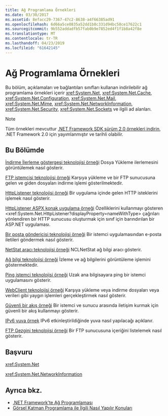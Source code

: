```yaml
---
title: Ağ Programlama Örnekleri
ms.date: 03/30/2017
ms.assetid: 8efacc29-7367-47c2-8638-a4f66385ad91
ms.openlocfilehash: 6d66a5ce0835a52dd1b8c331d94bc58ce17622c1
ms.sourcegitcommit: 9b552addadfb57fab0b9e7852ed4f1f1b8a42f8e
ms.translationtype: MT
ms.contentlocale: tr-TR
ms.lasthandoff: 04/23/2019
ms.locfileid: "61642145"
---
```

# <a name="network-programming-samples"></a>Ağ Programlama Örnekleri
Bu bölüm, açıklamaları ve bağlantıları sınıfları kullanan indirilebilir ağ programlama örnekleri içerir <xref:System.Net>, <xref:System.Net.Cache>, <xref:System.Net.Configuration>, <xref:System.Net.Mail>, <xref:System.Net.Mime>, <xref:System.Net.NetworkInformation>, <xref:System.Net.Security>, <xref:System.Net.Sockets> ve ilgili ad alanları. 
  
> [!NOTE]
> Tüm örnekleri mevcuttur [.NET Framework SDK sürüm 2.0 örnekleri indirin](https://www.microsoft.com/download/confirmation.aspx?id=22181), .NET Framework 2.0 için yayımlanmıştır ve tarihli olabilir.

## <a name="in-this-section"></a>Bu Bölümde  
 [İndirme İlerleme göstergesi teknolojisi örneği](https://docs.microsoft.com/previous-versions/dotnet/netframework-3.0/t8w6294a(v=vs.85))  
 Dosya Yükleme ilerlemesini görüntülemek nasıl gösterir.  
  
 [FTP istemcisi teknolojisi örneği](https://docs.microsoft.com/previous-versions/dotnet/netframework-3.0/b7810t5c(v=vs.85))  
 Karşıya yükleme ve bir FTP sunucusuna gelen ve giden dosyaları indirme işlemi gösterilmektedir.  
  
 [HttpListener teknolojisi örneği](https://docs.microsoft.com/previous-versions/dotnet/netframework-3.0/y7cbb2y2(v=vs.85))  
 Bir uygulama içinde gelen HTTP isteklerini işlemek nasıl gösterir.  
 
 [HttpListener ASPX konak uygulama örneği](https://docs.microsoft.com/previous-versions/visualstudio/visual-studio-2008/dd767375(v%3dvs.90))   
 Özelliklerini kullanmayı gösteren <xref:System.Net.HttpListener?displayProperty=nameWithType> çağrıları yönlendiren bir HTTP sunucusu oluşturmak için sınıf için barındırılan bir ASP.NET uygulaması.
  
 [Bir posta göndericisi teknolojisi örneği](https://docs.microsoft.com/previous-versions/dotnet/netframework-3.0/whw7xbk2(v=vs.85))  
 Bir istemci uygulamasından e-posta iletileri göndermek nasıl gösterir.  
  
 [NetStat aracı teknolojisi örneği](https://docs.microsoft.com/previous-versions/dotnet/netframework-3.0/ks32hs88(v=vs.85))  
 NCLNetStat ağ bilgi aracı gösterir.  
  
 [Ağ bilgi teknolojisi örneği](https://docs.microsoft.com/previous-versions/dotnet/netframework-3.0/2xatedhd(v=vs.85))  
 İzleme ve ağ bilgilerini görüntüleme işlemini göstermektedir.  
  
 [Ping istemci teknolojisi örneği](https://docs.microsoft.com/previous-versions/dotnet/netframework-3.0/5253acs7(v=vs.85))  
 Uzak ana bilgisayara ping bir istemci uygulamasını gösterir.  
  
 [WebClient teknolojisi örneği](https://docs.microsoft.com/previous-versions/dotnet/netframework-3.0/fxk992zc(v=vs.85))  
 Karşıya yükleme veya indirme dosyaları veya verileri gibi yaygın işlemleri gerçekleştirmek nasıl gösterir.  
  
 [Güvenli bir akış örneği](https://docs.microsoft.com/previous-versions/dotnet/netframework-3.0/ms180980(v=vs.85))  
 Bir istemci ve sunucu arasında iletişim kurmak için güvenli bir akış kullanmayı gösterir.  
  
 [IPv6 yuva örnek](https://docs.microsoft.com/previous-versions/dotnet/netframework-3.0/ms180981(v=vs.85))  
 IPv6 etkinleştirildiğinde yuva nasıl yapılacağı açıklanır.  
  
 [FTP Gezgini teknolojisi örneği](https://docs.microsoft.com/previous-versions/dotnet/netframework-3.0/ms233623(v=vs.85))  
 Bir FTP sunucusuna içeriğini listelemek nasıl gösterir.  

## <a name="reference"></a>Başvuru  
 <xref:System.Net>  
  
 <xref:System.Net.NetworkInformation>  
  
## <a name="see-also"></a>Ayrıca bkz.

- [.NET Framework'te Ağ Programlaması](../../../docs/framework/network-programming/index.md)
- [Görsel Katman Programlama ile İlgili Nasıl Yapılır Konuları](../../../docs/framework/network-programming/network-programming-how-to-topics.md)
